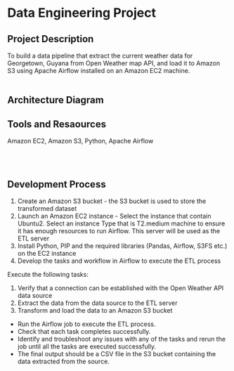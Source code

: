 # Data Engineering Project
## Project Description
To build a data pipeline that extract the current weather data for Georgetown, Guyana from Open Weather map API, and load it to Amazon S3 using Apache Airflow installed on an Amazon EC2 machine.
<br></br>

## Architecture Diagram





## Tools and Resaources
Amazon EC2, Amazon S3, Python, Apache Airflow

<br></br>

## Development Process
1.	Create an Amazon S3 bucket - the S3 bucket is used to store the transformed dataset
2.	Launch an Amazon EC2 instance - Select the instance that contain Ubuntu2. Select an instance Type that is T2.medium machine to ensure it has enough resources to run Airflow. This server will be used as the ETL server
3.	Install Python, PIP and the required libraries (Pandas, Airflow, S3FS etc.) on the EC2 instance
4.	Develop the tasks and workflow in Airflow to execute the ETL process

Execute the following tasks:
1.	 Verify that a connection can be established with the Open Weather API data source
2.	 Extract the data from the data source to the ETL server
3.	 Transform and load the data to an Amazon S3 bucket

-	Run the Airflow job to execute the ETL process.
-	 Check that each task completes successfully.
-	 Identify and troubleshoot any issues with any of the tasks and rerun the job until all the tasks are executed successfully.
-	 The final output should be a CSV file in the S3 bucket containing the data extracted from the source.
